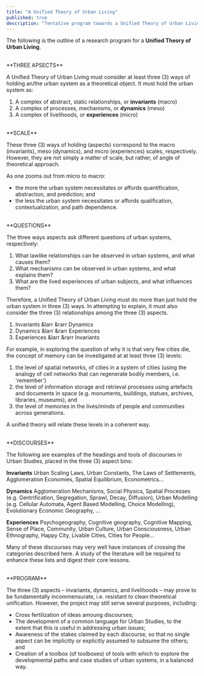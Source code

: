 ```yaml
---
title: "A Unified Theory of Urban Living"
published: true
description: "Tentative program towards a Unified Theory of Urban Living"
---
```

The following is the outline of a research program for a **Unified Theory of Urban Living**.

<br>
**THREE APSECTS**

A Unified Theory of Urban Living must consider at least three (3) ways of holding an/the urban system as a theoretical object. It must hold the urban system as:

1. A complex of abstract, static relationships, or **invariants** (macro)
2. A complex of processes, mechanisms, or **dynamics** (meso)
3. A complex of livelihoods, or **experiences** (micro)

<br>
**SCALE**

These three (3) ways of holding (aspects) correspond to the macro (invariants), meso (dynamics), and micro (experiences) scales, respectively. However, they are not simply a matter of scale, but rather, of angle of theoretical approach.

As one zooms out from micro to macro:

- the more the urban system necessitates or affords quantification, abstraction, and prediction; and
- the less the urban system necessitates or affords qualification, contextualization, and path dependence.

<br>
**QUESTIONS**

The three ways aspects ask different questions of urban systems, respectively:

1. What lawlike relationships can be observed in urban systems, and what causes them?
2. What mechanisms can be observed in urban systems, and what explains them?
3. What are the lived experiences of urban subjects, and what influences them?

Therefore, a Unified Theory of Urban Living must do more than just hold the urban system in three (3) ways. In attempting to explain, it must also consider the three (3) relationships among the three (3) aspects.

1. Invariants &larr &rarr Dynamics
2. Dynamics &larr &rarr Experiences
3. Experiences &larr &rarr Invariants

For example, in exploring the question of why it is that very few cities die, the concept of memory can be investigated at at least three (3) levels:

1. the level of spatial networks, of cities in a system of cities (using the analogy of cell networks that can regenerate bodily members, i.e. &#39;remember&#39;)
2. the level of information storage and retrieval processes using artefacts and documents in space (e.g. monuments, buildings, statues, archives, libraries, museums), and
3. the level of memories in the lives/minds of people and communities across generations.

A unified theory will relate these levels in a coherent way.

<br>
**DISCOURSES**

The following are examples of the headings and tools of discourses in Urban Studies, placed in the three (3) aspect bins:

**Invariants**
 Urban Scaling Laws, Urban Constants, The Laws of Settlements, Agglomeration Economies, Spatial Equilibrium, Econometrics…

**Dynamics**
 Agglomeration Mechanisms, Social Physics, Spatial Processes (e.g. Gentrification, Segregation, Sprawl, Decay, Diffusion), Urban Modelling (e.g. Cellular Automata, Agent Based Modelling, Choice Modelling), Evolutionary Economic Geography, …

**Experiences**
 Psychogeography, Cognitive geography, Cognitive Mapping, Sense of Place, Community, Urban Culture, Urban Consciousness, Urban Ethnography, Happy City, Livable Cities, Cities for People…

Many of these discourses may very well have instances of crossing the categories described here. A study of the literature will be required to enhance these lists and digest their core lessons.

<br>
**PROGRAM**

The three (3) aspects – invariants, dynamics, and livelihoods – may prove to be fundamentally incommensurate, i.e. resistant to clean theoretical unification. However, the project may still serve several purposes, including:

- Cross fertilization of ideas amoung discourses;
- The development of a common language for Urban Studies, to the extent that this is useful in addressing urban issues;
- Awareness of the stakes claimed by each discourse, so that no single aspect can be implicitly or explicitly assumed to subsume the others; and
- Creation of a toolbox (of toolboxes) of tools with which to explore the developmental paths and case studies of urban systems, in a balanced way.


